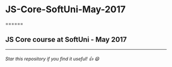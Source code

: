 # JS-Core-SoftUni-May-2017
======
## JS Core course at SoftUni - May 2017
------
###### Star this repository if you find it useful! :thumbsup: :smile:
